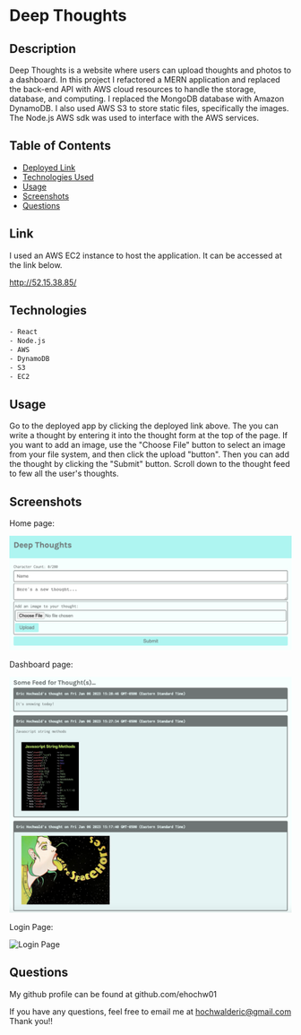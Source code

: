 # Deep Thoughts
    
## Description

Deep Thoughts is a website where users can upload thoughts and photos to a dashboard. In this project I refactored a MERN application and replaced the back-end API with AWS cloud resources to handle the storage, database, and computing. I replaced the MongoDB database with Amazon DynamoDB. I also used AWS S3 to store static files, specifically the images. The Node.js AWS sdk was used to interface with the AWS services. 

## Table of Contents

- [Deployed Link](#link)
- [Technologies Used](#technologies)
- [Usage](#usage)
- [Screenshots](#screenshots)
- [Questions](#questions)

## Link
I used an AWS EC2 instance to host the application. It can be accessed at the link below.

http://52.15.38.85/

## Technologies
    - React
    - Node.js
    - AWS
    - DynamoDB
    - S3
    - EC2 

## Usage

Go to the deployed app by clicking the deployed link above. The you can write a thought by entering it into the thought form at the top of the page. If you want to add an image, use the "Choose File" button to select an image from your file system, and then click the upload "button". Then you can add the thought by clicking the "Submit" button. Scroll down to the thought feed to few all the user's thoughts.   

## Screenshots

Home page:

![Thought Form](/screenshots/thought-form.png)

Dashboard page:

![Thought Feed](/screenshots/feed.png)

Login Page:

![Login Page](/screenshots/login-page.png)

## Questions

My github profile can be found at github.com/ehochw01

If you have any questions, feel free to email me at hochwalderic@gmail.com
Thank you!!
